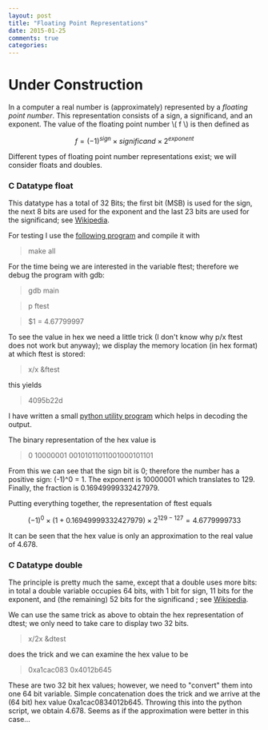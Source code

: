 ```yaml
---
layout: post
title: "Floating Point Representations"
date: 2015-01-25
comments: true
categories:
---
```


# Under Construction #

In a computer a real number is (approximately) represented by a *floating
point number*. This representation consists of a sign, a significand, and an
exponent. The value of the floating point number \\( f \\) is then defined as

$$
f = (-1)^{sign} \times significand \times 2^{exponent}
$$

Different types of floating point number representations exist; we will
consider floats and doubles.

### C Datatype float ###

This datatype has a total of 32 Bits; the first bit (MSB) is used for the
sign, the next 8 bits are used for the exponent and the last 23 bits are used
for the significand; see [Wikipedia](http://en.wikipedia.org/wiki/Single-precision_floating-point_format).

For testing I use the 
[following program](<https://github.com/ClemensFMN/asm-stuff/tree/master/floatingpoint_repr/main.c>) and compile it with

> make all

For the time being we are interested in the variable ftest; therefore we debug
the program with gdb:

> gdb main

> p ftest


> $1 = 4.67799997

To see the value in hex we need a little trick (I don't know why p/x ftest
does not work but anyway); we display the memory location (in hex format) at
which ftest is stored:

> x/x &ftest

this yields

> 4095b22d


I have written a small 
[python utility program](https://github.com/ClemensFMN/asm-stuff/blob/master/floatingpoint_repr/util.py)
which helps in decoding the output.

The binary representation of the hex value is 

> 0  10000001  00101011011001000101101

From this we can see that the sign bit is 0; therefore the number has a
positive sign: (-1)^0 = 1. The exponent is 10000001 which translates to 129.
Finally, the fraction is 0.16949999332427979.

Putting everything together, the representation of ftest equals

$$ 
(-1)^0 \times (1 + 0.16949999332427979) \times 2^{129-127} = 4.6779999733
$$

It can be seen that the hex value is only an approximation to the real value
of 4.678.

### C Datatype double ###

The principle is pretty much the same, except that a double uses more bits: in total
a double variable occupies 64 bits, with 1 bit for sign, 11 bits for the
exponent, and (the remaining) 52 bits for the significand ; see
[Wikipedia](http://en.wikipedia.org/wiki/Double-precision_floating-point_format).

We can use the same trick as above to obtain the hex representation of dtest;
we only need to take care to display two 32 bits.

> x/2x &dtest

does the trick and we can examine the hex value to be

> 0xa1cac083      0x4012b645

These are two 32 bit hex values; however, we need to "convert" them into one
64 bit variable. Simple concatenation does the trick and we arrive at the (64
bit) hex value 0xa1cac0834012b645. Throwing this into the python script, we
obtain 4.678. Seems as if the approximation were better in this case...
